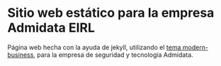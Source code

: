# Sitio web estático para la empresa Admidata EIRL

Página web hecha con la ayuda de jekyll, utilizando el 
[tema modern-business](https://github.com/egeis/jekyll-modern-business), para
la empresa de seguridad y tecnología Admidata.
